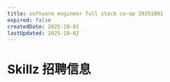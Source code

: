 ```yaml
---
title: software engineer full stack co-op 20251001
expired: false
createdDate: 2025-10-01
lastUpdated: 2025-10-02
---
```

# Skillz 招聘信息

<JobPostingTable job-posting-json-path="skillz/data/software-engineer-full-stack-co-op-20251001.json" />